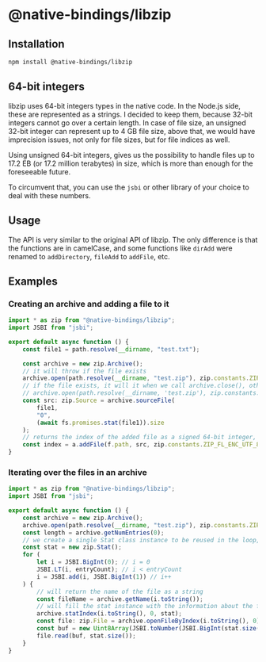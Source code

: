 # @native-bindings/libzip

## Installation

```bash
npm install @native-bindings/libzip
```

## 64-bit integers

libzip uses 64-bit integers types in the native code. In the Node.js side, these are represented as a strings. I decided to keep them, because 32-bit integers cannot go over a certain length. In case of file size, an unsigned 32-bit integer can represent up to 4 GB file size, above that, we would have imprecision issues, not only for file sizes, but for file indices as well.

Using unsigned 64-bit integers, gives us the possibility to handle files up to 17.2 EB (or 17.2 million terabytes) in size, which is more than enough for the foreseeable future.

To circumvent that, you can use the `jsbi` or other library of your choice to deal with these numbers.

## Usage

The API is very similar to the original API of libzip. The only difference is that the functions are in camelCase, and some functions like `dirAdd` were renamed to `addDirectory`, `fileAdd` to `addFile`, etc.

## Examples

### Creating an archive and adding a file to it

```typescript
import * as zip from "@native-bindings/libzip";
import JSBI from "jsbi";

export default async function () {
    const file1 = path.resolve(__dirname, "test.txt");

    const archive = new zip.Archive();
    // it will throw if the file exists
    archive.open(path.resolve(__dirname, "test.zip"), zip.constants.ZIP_CREATE);
    // if the file exists, it will it when we call archive.close(), otherwise it will create it
    // archive.open(path.resolve(__dirname, 'test.zip'), zip.constants.ZIP_CREATE | zip.constants.ZIP_TRUNCATE);
    const src: zip.Source = archive.sourceFile(
        file1,
        "0",
        (await fs.promises.stat(file1)).size
    );
    // returns the index of the added file as a signed 64-bit integer, represented as a string as stated above
    const index = a.addFile(f.path, src, zip.constants.ZIP_FL_ENC_UTF_8);
}
```

### Iterating over the files in an archive

```typescript
import * as zip from "@native-bindings/libzip";
import JSBI from "jsbi";

export default async function () {
    const archive = new zip.Archive();
    archive.open(path.resolve(__dirname, "test.zip"), zip.constants.ZIP_RDONLY);
    const length = archive.getNumEntries(0);
    // we create a single Stat class instance to be reused in the loop, avoiding memory waste
    const stat = new zip.Stat();
    for (
        let i = JSBI.BigInt(0); // i = 0
        JSBI.LT(i, entryCount); // i < entryCount
        i = JSBI.add(i, JSBI.BigInt(1)) // i++
    ) {
        // will return the name of the file as a string
        const fileName = archive.getName(i.toString());
        // will fill the stat instance with the information about the file (size, compression method, encryption algorithm etc.)
        archive.statIndex(i.toString(), 0, stat);
        const file: zip.File = archive.openFileByIndex(i.toString(), 0);
        const buf = new Uint8Array(JSBI.toNumber(JSBI.BigInt(stat.size())));
        file.read(buf, stat.size());
    }
}
```
